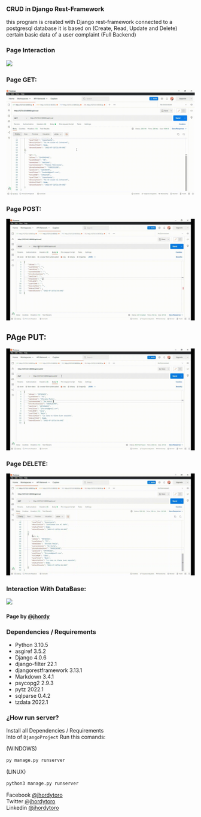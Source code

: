 ### CRUD in Django Rest-Framework
this program is created with Django rest-framework connected to a postgresql database it is based on (Create, Read, Update and Delete) certain basic data of a user complaint
(Full Backend)

### Page Interaction
<img src="https://raw.githubusercontent.com/jhordyToro/CRUD-Django-RestFramework/main/Statics/PageDjango.gif">

### Page GET:
<img src="https://raw.githubusercontent.com/jhordyToro/CRUD-Django-RestFramework/main/Statics/Get.gif">

### Page POST:
<img src="https://raw.githubusercontent.com/jhordyToro/CRUD-Django-RestFramework/main/Statics/Post.gif">

## PAge PUT:
<img src="https://raw.githubusercontent.com/jhordyToro/CRUD-Django-RestFramework/main/Statics/Put.gif">

### Page DELETE:
<img src="https://raw.githubusercontent.com/jhordyToro/CRUD-Django-RestFramework/main/Statics/Delete_1.gif">

### Interaction With DataBase:
<img src="https://raw.githubusercontent.com/jhordyToro/CRUD-Django-RestFramework/main/Statics/PostgreSql_1.gif">

#### Page by [@jhordy](https://github.com/jhordytoro)

### Dependencies / Requirements 
- Python 3.10.5 
- asgiref 3.5.2
- Django 4.0.6
- django-filter 22.1
- djangorestframework 3.13.1
- Markdown 3.4.1
- psycopg2 2.9.3
- pytz 2022.1
- sqlparse 0.4.2
- tzdata 2022.1

### ¿How run server?
Install all Dependencies / Requirements <br>
Into of ```DjangoProject``` Run this comands:

(WINDOWS)
```bash
py manage.py runserver 
```

(LINUX)
```bash
python3 manage.py runserver 
```


Facebook [@jhordytoro](https://www.facebook.com/jhordy.toroarroyo.9)<br>
Twitter [@jhordytoro](https://twitter.com/jhordy_toro)<br>
Linkedin [@jhordytoro](https://www.linkedin.com/in/jhordy-toro-arroyo-34212322a/)